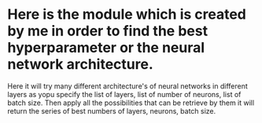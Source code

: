 # Here is the module which is created by me in order to find the best hyperparameter or the neural network architecture.

Here it will try many different architecture's of neural networks in different layers as yopu specify the list of layers, list of number of neurons, list of batch size.
Then apply all the possibilities that can be retrieve by them it will return the series of best numbers of layers, neurons, batch size.
